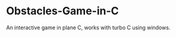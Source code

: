 Obstacles-Game-in-C
===================

An interactive game in plane C, works with turbo C using windows.
